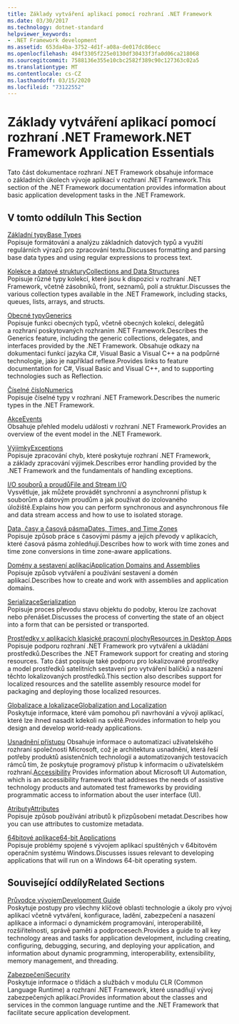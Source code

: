 ```yaml
---
title: Základy vytváření aplikací pomocí rozhraní .NET Framework
ms.date: 03/30/2017
ms.technology: dotnet-standard
helpviewer_keywords:
- .NET Framework development
ms.assetid: 653da4ba-3752-4d1f-a08a-de017dc86ecc
ms.openlocfilehash: 494f3305f225e0130df30433f3fa0d06ca218068
ms.sourcegitcommit: 7588136e355e10cbc2582f389c90c127363c02a5
ms.translationtype: MT
ms.contentlocale: cs-CZ
ms.lasthandoff: 03/15/2020
ms.locfileid: "73122552"
---
```

# <a name="net-framework-application-essentials"></a><span data-ttu-id="3e269-102">Základy vytváření aplikací pomocí rozhraní .NET Framework</span><span class="sxs-lookup"><span data-stu-id="3e269-102">.NET Framework Application Essentials</span></span>
<span data-ttu-id="3e269-103">Tato část dokumentace rozhraní .NET Framework obsahuje informace o základních úkolech vývoje aplikací v rozhraní .NET Framework.</span><span class="sxs-lookup"><span data-stu-id="3e269-103">This section of the .NET Framework documentation provides information about basic application development tasks in the .NET Framework.</span></span>  
  
## <a name="in-this-section"></a><span data-ttu-id="3e269-104">V tomto oddílu</span><span class="sxs-lookup"><span data-stu-id="3e269-104">In This Section</span></span>  
 [<span data-ttu-id="3e269-105">Základní typy</span><span class="sxs-lookup"><span data-stu-id="3e269-105">Base Types</span></span>](../../docs/standard/base-types/index.md)  
 <span data-ttu-id="3e269-106">Popisuje formátování a analýzu základních datových typů a využití regulárních výrazů pro zpracování textu.</span><span class="sxs-lookup"><span data-stu-id="3e269-106">Discusses formatting and parsing base data types and using regular expressions to process text.</span></span>  
  
 [<span data-ttu-id="3e269-107">Kolekce a datové struktury</span><span class="sxs-lookup"><span data-stu-id="3e269-107">Collections and Data Structures</span></span>](../../docs/standard/collections/index.md)  
 <span data-ttu-id="3e269-108">Popisuje různé typy kolekcí, které jsou k dispozici v rozhraní .NET Framework, včetně zásobníků, front, seznamů, polí a struktur.</span><span class="sxs-lookup"><span data-stu-id="3e269-108">Discusses the various collection types available in the .NET Framework, including stacks, queues, lists, arrays, and structs.</span></span>  
  
 [<span data-ttu-id="3e269-109">Obecné typy</span><span class="sxs-lookup"><span data-stu-id="3e269-109">Generics</span></span>](../../docs/standard/generics/index.md)  
 <span data-ttu-id="3e269-110">Popisuje funkci obecných typů, včetně obecných kolekcí, delegátů a rozhraní poskytovaných rozhraním .NET Framework.</span><span class="sxs-lookup"><span data-stu-id="3e269-110">Describes the Generics feature, including the generic collections, delegates, and interfaces provided by the .NET Framework.</span></span> <span data-ttu-id="3e269-111">Obsahuje odkazy na dokumentaci funkcí jazyka C#, Visual Basic a Visual C++ a na podpůrné technologie, jako je například reflexe.</span><span class="sxs-lookup"><span data-stu-id="3e269-111">Provides links to feature documentation for C#, Visual Basic and Visual C++, and to supporting technologies such as Reflection.</span></span>  
  
 [<span data-ttu-id="3e269-112">Číselné číslo</span><span class="sxs-lookup"><span data-stu-id="3e269-112">Numerics</span></span>](../../docs/standard/numerics.md)  
 <span data-ttu-id="3e269-113">Popisuje číselné typy v rozhraní .NET Framework.</span><span class="sxs-lookup"><span data-stu-id="3e269-113">Describes the numeric types in the .NET Framework.</span></span>  
  
 [<span data-ttu-id="3e269-114">Akce</span><span class="sxs-lookup"><span data-stu-id="3e269-114">Events</span></span>](../../docs/standard/events/index.md)  
 <span data-ttu-id="3e269-115">Obsahuje přehled modelu události v rozhraní .NET Framework.</span><span class="sxs-lookup"><span data-stu-id="3e269-115">Provides an overview of the event model in the .NET Framework.</span></span>  
  
 [<span data-ttu-id="3e269-116">Výjimky</span><span class="sxs-lookup"><span data-stu-id="3e269-116">Exceptions</span></span>](../../docs/standard/exceptions/index.md)  
 <span data-ttu-id="3e269-117">Popisuje zpracování chyb, které poskytuje rozhraní .NET Framework, a základy zpracování výjimek.</span><span class="sxs-lookup"><span data-stu-id="3e269-117">Describes error handling provided by the .NET Framework and the fundamentals of handling exceptions.</span></span>  
  
 [<span data-ttu-id="3e269-118">I/O souborů a proudů</span><span class="sxs-lookup"><span data-stu-id="3e269-118">File and Stream I/O</span></span>](../../docs/standard/io/index.md)  
 <span data-ttu-id="3e269-119">Vysvětluje, jak můžete provádět synchronní a asynchronní přístup k souborům a datovým proudům a jak používat do izolovaného úložiště.</span><span class="sxs-lookup"><span data-stu-id="3e269-119">Explains how you can perform synchronous and asynchronous file and data stream access and how to use to isolated storage.</span></span>  
  
 [<span data-ttu-id="3e269-120">Data, časy a časová pásma</span><span class="sxs-lookup"><span data-stu-id="3e269-120">Dates, Times, and Time Zones</span></span>](../../docs/standard/datetime/index.md)  
 <span data-ttu-id="3e269-121">Popisuje způsob práce s časovými pásmy a jejich převody v aplikacích, které časová pásma zohledňují.</span><span class="sxs-lookup"><span data-stu-id="3e269-121">Describes how to work with time zones and time zone conversions in time zone-aware applications.</span></span>  
  
 [<span data-ttu-id="3e269-122">Domény a sestavení aplikací</span><span class="sxs-lookup"><span data-stu-id="3e269-122">Application Domains and Assemblies</span></span>](../../docs/framework/app-domains/index.md)  
 <span data-ttu-id="3e269-123">Popisuje způsob vytváření a používání sestavení a domén aplikací.</span><span class="sxs-lookup"><span data-stu-id="3e269-123">Describes how to create and work with assemblies and application domains.</span></span>  
  
 [<span data-ttu-id="3e269-124">Serializace</span><span class="sxs-lookup"><span data-stu-id="3e269-124">Serialization</span></span>](../../docs/standard/serialization/index.md)  
 <span data-ttu-id="3e269-125">Popisuje proces převodu stavu objektu do podoby, kterou lze zachovat nebo přenášet.</span><span class="sxs-lookup"><span data-stu-id="3e269-125">Discusses the process of converting the state of an object into a form that can be persisted or transported.</span></span>  
  
 [<span data-ttu-id="3e269-126">Prostředky v aplikacích klasické pracovní plochy</span><span class="sxs-lookup"><span data-stu-id="3e269-126">Resources in Desktop Apps</span></span>](../../docs/framework/resources/index.md)  
 <span data-ttu-id="3e269-127">Popisuje podporu rozhraní .NET Framework pro vytváření a ukládání prostředků.</span><span class="sxs-lookup"><span data-stu-id="3e269-127">Describes the .NET Framework support for creating and storing resources.</span></span> <span data-ttu-id="3e269-128">Tato část popisuje také podporu pro lokalizované prostředky a model prostředků satelitních sestavení pro vytváření balíčků a nasazení těchto lokalizovaných prostředků.</span><span class="sxs-lookup"><span data-stu-id="3e269-128">This section also describes support for localized resources and the satellite assembly resource model for packaging and deploying those localized resources.</span></span>  
  
 [<span data-ttu-id="3e269-129">Globalizace a lokalizace</span><span class="sxs-lookup"><span data-stu-id="3e269-129">Globalization and Localization</span></span>](../../docs/standard/globalization-localization/index.md)  
 <span data-ttu-id="3e269-130">Poskytuje informace, které vám pomohou při navrhování a vývoji aplikací, které lze ihned nasadit kdekoli na světě.</span><span class="sxs-lookup"><span data-stu-id="3e269-130">Provides information to help you design and develop world-ready applications.</span></span>  
  
 <span data-ttu-id="3e269-131">[Usnadnění přístupu](../../docs/framework/ui-automation/index.md) Obsahuje informace o automatizaci uživatelského rozhraní společnosti Microsoft, což je architektura usnadnění, která řeší potřeby produktů asistenčních technologií a automatizovaných testovacích rámců tím, že poskytuje programový přístup k informacím o uživatelském rozhraní.</span><span class="sxs-lookup"><span data-stu-id="3e269-131">[Accessibility](../../docs/framework/ui-automation/index.md) Provides information about Microsoft UI Automation, which is an accessibility framework that addresses the needs of assistive technology products and automated test frameworks by providing programmatic access to information about the user interface (UI).</span></span>  
  
 [<span data-ttu-id="3e269-132">Atributy</span><span class="sxs-lookup"><span data-stu-id="3e269-132">Attributes</span></span>](../../docs/standard/attributes/index.md)  
 <span data-ttu-id="3e269-133">Popisuje způsob používání atributů k přizpůsobení metadat.</span><span class="sxs-lookup"><span data-stu-id="3e269-133">Describes how you can use attributes to customize metadata.</span></span>  
  
 [<span data-ttu-id="3e269-134">64bitové aplikace</span><span class="sxs-lookup"><span data-stu-id="3e269-134">64-bit Applications</span></span>](../../docs/framework/64-bit-apps.md)  
 <span data-ttu-id="3e269-135">Popisuje problémy spojené s vývojem aplikací spuštěných v 64bitovém operačním systému Windows.</span><span class="sxs-lookup"><span data-stu-id="3e269-135">Discusses issues relevant to developing applications that will run on a Windows 64-bit operating system.</span></span>  
  
## <a name="related-sections"></a><span data-ttu-id="3e269-136">Související oddíly</span><span class="sxs-lookup"><span data-stu-id="3e269-136">Related Sections</span></span>  
 [<span data-ttu-id="3e269-137">Průvodce vývojem</span><span class="sxs-lookup"><span data-stu-id="3e269-137">Development Guide</span></span>](../../docs/framework/development-guide.md)  
 <span data-ttu-id="3e269-138">Poskytuje postupy pro všechny klíčové oblasti technologie a úkoly pro vývoj aplikací včetně vytváření, konfigurace, ladění, zabezpečení a nasazení aplikace a informací o dynamickém programování, interoperabilitě, rozšiřitelnosti, správě paměti a podprocesech.</span><span class="sxs-lookup"><span data-stu-id="3e269-138">Provides a guide to all key technology areas and tasks for application development, including creating, configuring, debugging, securing, and deploying your application, and information about dynamic programming, interoperability, extensibility, memory management, and threading.</span></span>  
  
 [<span data-ttu-id="3e269-139">Zabezpečení</span><span class="sxs-lookup"><span data-stu-id="3e269-139">Security</span></span>](../../docs/standard/security/index.md)  
 <span data-ttu-id="3e269-140">Poskytuje informace o třídách a službách v modulu CLR (Common Language Runtime) a rozhraní .NET Framework, které usnadňují vývoj zabezpečených aplikací.</span><span class="sxs-lookup"><span data-stu-id="3e269-140">Provides information about the classes and services in the common language runtime and the .NET Framework that facilitate secure application development.</span></span>
